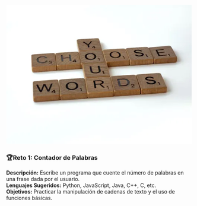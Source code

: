 ![Imagen del reto](img.png)

### 🏆Reto 1: Contador de Palabras

**Descripción:** Escribe un programa que cuente el número de palabras en una frase dada por el usuario.  
**Lenguajes Sugeridos:** Python, JavaScript, Java, C++, C, etc.  
**Objetivos:** Practicar la manipulación de cadenas de texto y el uso de funciones básicas.
